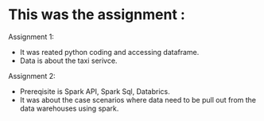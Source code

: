 
# This was the assignment :
Assignment 1: <br>
* It was reated python coding and accessing dataframe.
* Data is about the taxi serivce.

Assignment 2: <br>
* Prereqisite is Spark API, Spark Sql, Databrics.
* It was about the case scenarios where data need to be pull out from the data warehouses using spark.
